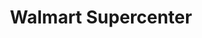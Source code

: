 ---
title: "Walmart Supercenter"
url: /post-falls/walmart-supercenter-east-mullan-avenue/
shop: supermarket
---